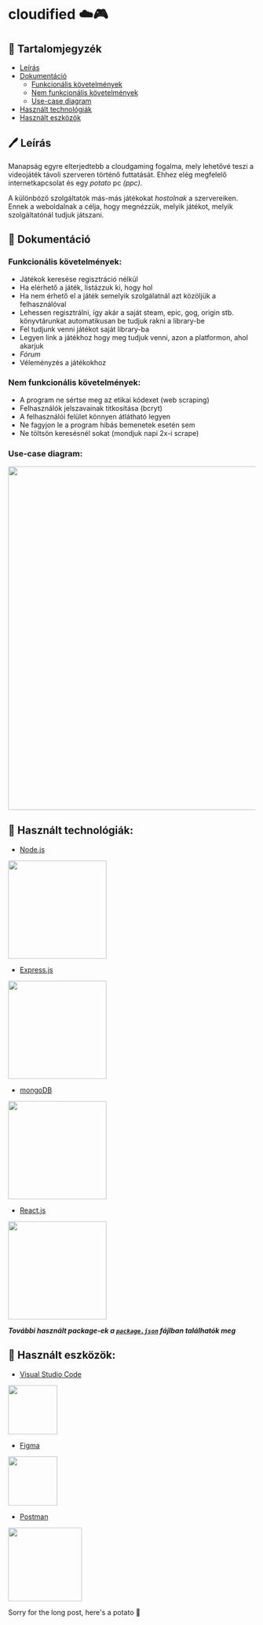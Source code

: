 # cloudified ☁️🎮

## 📙 Tartalomjegyzék
- [Leírás](#%EF%B8%8F-le%C3%ADr%C3%A1s)
- [Dokumentáció](#-dokument%C3%A1ci%C3%B3)
  - [Funkcionális követelmények](#funkcion%C3%A1lis-k%C3%B6vetelm%C3%A9nyek)
  - [Nem funkcionális követelmények](#nem-funkcion%C3%A1lis-k%C3%B6vetelm%C3%A9nyek)
  - [Use-case diagram](#use-case-diagram)
- [Használt technológiák](#-haszn%C3%A1lt-technol%C3%B3gi%C3%A1k)
- [Használt eszközök](#-haszn%C3%A1lt-eszk%C3%B6z%C3%B6k)

## 🖊️ Leírás

Manapság egyre elterjedtebb a cloudgaming fogalma, mely lehetővé teszi a videojáték távoli szerveren történő futtatását. Ehhez elég megfelelő internetkapcsolat és egy *potato* pc *(ppc)*. 

A különböző szolgáltatók más-más játékokat *hostolnak* a szervereiken. Ennek a weboldalnak a célja, hogy megnézzük, melyik játékot, melyik szolgáltatónál tudjuk játszani.

## 📄 Dokumentáció

### Funkcionális követelmények:
- Játékok keresése regisztráció nélkül
- Ha elérhető a játék, listázzuk ki, hogy hol
- Ha nem érhető el a játék semelyik szolgálatnál azt közöljük a felhasználóval
- Lehessen regisztrálni, így akár a saját steam, epic, gog, origin stb. könyvtárunkat automatikusan be tudjuk rakni a library-be
- Fel tudjunk venni játékot saját library-ba
- Legyen link a játékhoz hogy meg tudjuk venni, azon a platformon, ahol akarjuk
- *Fórum*
- Véleményzés a játékokhoz

### Nem funkcionális követelmények:
 - A program ne sértse meg az etikai kódexet (web scraping)
 - Felhasználók jelszavainak titkosítása (bcryt)
 - A felhasználói felület könnyen átlátható legyen
 - Ne fagyjon le a program hibás bemenetek esetén sem
 - Ne töltsön keresésnél sokat (mondjuk napi 2x-i scrape)

### Use-case diagram:
<p align="center">
  <img src="https://github.com/TheBugsTeam/cloudified/blob/main/Documentation/images/cloudified-use-case.png" width="700">
</p>

## 🔧 Használt technológiák:
 - [Node.js](https://nodejs.org/en/)
<p align="left">
  <a href="https://nodejs.org/en/"><img width=200px src="https://raw.githubusercontent.com/TheBugsTeam/cloudified/main/Documentation/images/Node.js_logo.svg"></a>
</p>

 - [Express.js](https://expressjs.com/)
<p align="left">
  <a href="https://expressjs.com/"><img width=200px src="https://raw.githubusercontent.com/TheBugsTeam/cloudified/main/Documentation/images/Expressjs.png"></a>
</p>

 - [mongoDB](https://www.mongodb.com/)
<p align="left">
  <a href="https://www.mongodb.com/"><img width=200px src="https://raw.githubusercontent.com/TheBugsTeam/cloudified/main/Documentation/images/MongoDB_Logo.svg"></a>
</p>

 - [React.js](https://reactjs.org/)
<p align="left">
  <a href="https://reactjs.org/"><img width=200px src="https://raw.githubusercontent.com/TheBugsTeam/cloudified/main/Documentation/images/React-icon.svg"></a>
</p>

 ***További használt package-ek a [`package.json`](https://github.com/TheBugsTeam/cloudified/blob/main/package.json) fájlban találhatók meg***

## 🔨 Használt eszközök:
 - [Visual Studio Code](https://code.visualstudio.com/)
 
<p align="left">
  <img width=100px src="https://raw.githubusercontent.com/TheBugsTeam/cloudified/main/Documentation/images/Visual_Studio_Code_1.35_icon.svg">
</p>

- [Figma](https://www.figma.com/)
<p align="left">
  <img height=100px src="https://raw.githubusercontent.com/TheBugsTeam/cloudified/main/Documentation/images/Figma-logo.svg">
</p>

 - [Postman](https://www.postman.com/)
<p align="left">
  <img width=150px src="https://raw.githubusercontent.com/TheBugsTeam/cloudified/main/Documentation/images/Postman.png">
</p>

Sorry for the long post, here's a potato 🥔
